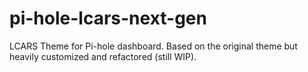 # pi-hole-lcars-next-gen
LCARS Theme for Pi-hole dashboard. Based on the original theme but heavily customized and refactored (still WIP).
